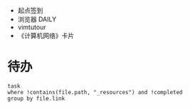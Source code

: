 - 起点签到
- 浏览器 DAILY
- vimtutour
- 《计算机网络》卡片

# 待办

```dataview
task
where !contains(file.path, "_resources") and !completed
group by file.link
```
